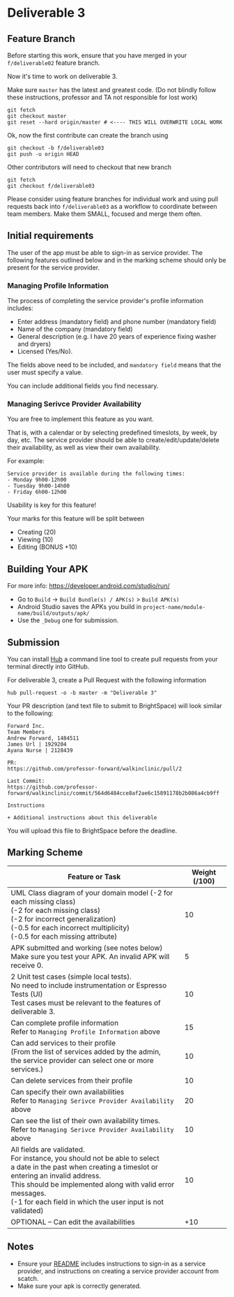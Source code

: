 
# Deliverable 3

## Feature Branch

Before starting this work, ensure that you have merged in your `f/deliverable02`
feature branch.

Now it's time to work on deliverable 3.

Make sure `master` has the latest and greatest code.
(Do not blindly follow these instructions, professor and TA not responsible for lost work)

```
git fetch
git checkout master
git reset --hard origin/master # <---- THIS WILL OVERWRITE LOCAL WORK
```

Ok, now the first contribute can create the branch using

```
git checkout -b f/deliverable03
git push -u origin HEAD
```

Other contributors will need to checkout that new branch

```
git fetch
git checkout f/deliverable03
```

Please consider using feature branches for individual work and using
pull requests back into `f/deliverable03` as a workflow to coordinate
between team members.  Make them SMALL, focused and merge them often.

## Initial requirements

The user of the app must be able to sign-in as service provider.
The following features outlined below and in the marking scheme should only be present for the service provider.

### Managing Profile Information

The process of completing the service provider's profile information includes:

* Enter address (mandatory field) and phone number (mandatory field)
* Name of the company (mandatory field)
* General description (e.g. I have 20 years of experience fixing washer and dryers)
* Licensed (Yes/No).

The fields above need to be included, and `mandatory field` means that the user must specify a value.

You can include additional fields you find necessary.

### Managing Serivce Provider Availability

You are free to implement this feature as you want.

That is, with a calendar or by selecting predefined timeslots, by week, by day, etc.
The service provider should be able to create/edit/update/delete their availability,
as well as view their own availability.

For example:

```
Service provider is available during the following times:
- Monday 9h00-12h00
- Tuesday 9h00-14h00
- Friday 6h00-12h00
```

Usability is key for this feature!

Your marks for this feature will be split between

* Creating (20)
* Viewing (10)
* Editing (BONUS +10)

## Building Your APK

For more info: https://developer.android.com/studio/run/

* Go to `Build` -> `Build Bundle(s) / APK(s)` > `Build APK(s)`
* Android Studio saves the APKs you build in `project-name/module-name/build/outputs/apk/`
* Use the `_Debug` one for submission.

## Submission

You can install [Hub](https://github.com/github/hub)
a command line tool to create pull requests
from your terminal directly into GitHub.

For deliverable 3, create a Pull Request with
the following information

```
hub pull-request -o -b master -m "Deliverable 3"
```

Your PR description (and text file to submit to BrightSpace)
will look similar to the following:

```
Forward Inc.
Team Members
Andrew Forward, 1484511 
James Url | 1929204 
Ayana Nurse | 2128439

PR:
https://github.com/professor-forward/walkinclinic/pull/2

Last Commit:
https://github.com/professor-forward/walkinclinic/commit/564d6484cce8af2ae6c15891178b2b086a4cb9ff

Instructions

+ Additional instructions about this deliverable
```

You will upload this file to BrightSpace before the deadline.

## Marking Scheme

| Feature or Task | Weight (/100) |
| --- | --- |
| UML Class diagram of your domain model (-2 for each missing class)<br>(-2 for each missing class)<br>(-2 for incorrect generalization)<br>(-0.5 for each incorrect multiplicity)<br>(-0.5 for each missing attribute) | 10 |
| APK submitted and working (see notes below)<br>Make sure you test your APK. An invalid APK will receive 0. | 5 |
| 2 Unit test cases (simple local tests).<br>No need to include instrumentation or Espresso Tests (UI)<br>Test cases must be relevant to the features of deliverable 3. | 10 |
| Can complete profile information<br>Refer to `Managing Profile Information` above | 15 |
| Can add services to their profile<br>(From the list of services added by the admin,<br>the service provider can select one or more services.) | 10 |
| Can delete services from their profile | 10 |
| Can specify their own availabilities<br>Refer to `Managing Serivce Provider Availability` above | 20 |
| Can see the list of their own availability times.<br>Refer to `Managing Serivce Provider Availability` above  | 10 |
| All fields are validated.<br>For instance, you should not be able to select<br>a date in the past when creating a timeslot or entering an invalid address.<br>This should be implemented along with valid error messages.<br>(-1 for each field in which the user input is not validated) | 10 |
| OPTIONAL – Can edit the availabilities | +10 |

## Notes

* Ensure your [README](/README.md) includes instructions to sign-in as a service provider, and instructions on creating a service provider account from scatch.
* Make sure your apk is correctly generated.
